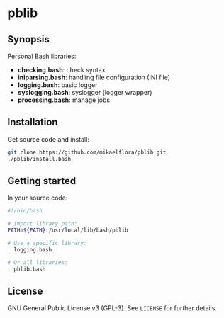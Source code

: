 # pblib

## Synopsis

Personal Bash libraries:
  - **checking.bash**: check syntax
  - **iniparsing.bash**: handling file configuration (INI file)
  - **logging.bash**: basic logger
  - **syslogging.bash**: syslogger (logger wrapper)
  - **processing.bash**: manage jobs

## Installation

Get source code and install:
```bash
git clone https://github.com/mikaelflora/pblib.git
./pblib/install.bash
```

## Getting started

In your source code:
```bash
#!/bin/bash

# import library path:
PATH=${PATH}:/usr/local/lib/bash/pblib

# Use a specific library:
. logging.bash

# Or all libraries:
. pblib.bash
```

## License

GNU General Public License v3 (GPL-3). See `LICENSE` for further details.

